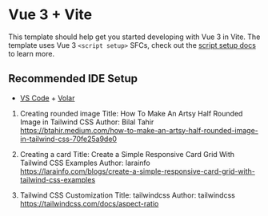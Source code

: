 # Vue 3 + Vite

This template should help get you started developing with Vue 3 in Vite. The template uses Vue 3 `<script setup>` SFCs, check out the [script setup docs](https://v3.vuejs.org/api/sfc-script-setup.html#sfc-script-setup) to learn more.

## Recommended IDE Setup

- [VS Code](https://code.visualstudio.com/) + [Volar](https://marketplace.visualstudio.com/items?itemName=johnsoncodehk.volar)

<!-- DESIGN REFERENCES -->

1. Creating rounded image
Title: How To Make An Artsy Half Rounded Image in Tailwind CSS
Author: Bilal Tahir
https://btahir.medium.com/how-to-make-an-artsy-half-rounded-image-in-tailwind-css-70fe25a9de0 

2. Creating a card
Title: Create a Simple Responsive Card Grid With Tailwind CSS Examples
Author: larainfo
https://larainfo.com/blogs/create-a-simple-responsive-card-grid-with-tailwind-css-examples

3. Tailwind CSS Customization
Title:  tailwindcss
Author: tailwindcss
https://tailwindcss.com/docs/aspect-ratio 
